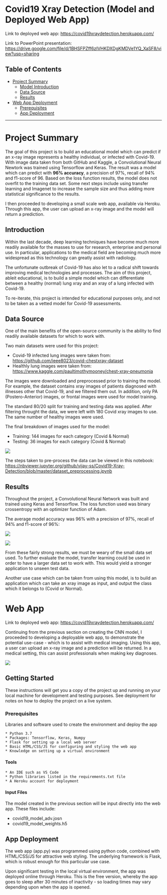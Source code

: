 # Covid19 Xray Detection (Model and Deployed Web App)

Link to deployed web app: https://covid19xraydetection.herokuapp.com/

Link to PowerPoint presentation: https://drive.google.com/file/d/1BHSFPZff6zIVHKDXDgKMDVe1YQ_XaSF8/view?usp=sharing

## Table of Contents

- [Project Summary](#summary)
  - [Model Introduction](#deeplearningmodel)
  - [Data Source](#datasource)
  - [Results](#results)
- [Web App Deployment](#webapp)
  - [Prerequisites](#prereq)
  - [App Deployment](#deployment)
***

<a id='summary'></a>
# Project Summary
The goal of this project is to build an educational model which can predict if an x-ray image represents a healthy individual, or infected with Covid-19. With image data taken from both GitHub and Kaggle, a Convolutional Neural Newtork was trained using Tensorflow and Keras. The result was a model which can predict with **96% accuracy**,  a precision of 97%, recall of 94% and f1-score of 96. Based on the loss function results, the model does not overfit to the training data set. Some next steps include using transfer learning and Imagenet to increase the sample size and thus adding more statistical significance to the results.

I then proceeded to developing a small scale web app, available via Heroku. Through this app, the user can upload an x-ray image and the model will return a prediction.


<a id='deeplearningmodel'></a>
## Introduction
Within the last decade, deep learning techniques have become much more readily available for the masses to use for research, enterprise and personal use. In particular, applications to the medical field are becoming much more widespread as this technology can greatly assist with radiology.

The unfortunate outbreak of Covid-19 has also let to a radical shift towards improving medical technologies and processes. The aim of this project, ableit educational, is to build a simple model which can differentiate between a healthy (normal) lung xray and an xray of a lung infected with Covid-19.

To re-iterate, this project is intended for educational purposes only, and not to be taken as a vetted model for Covid-19 assessments.

<a id='datasource'></a>
## Data Source
One of the main benefits of the open-source community is the ability to find readily available datasets for which to work with.

Two main datasets were used for this project:

- Covid-19 infected lung images were taken from: https://github.com/ieee8023/covid-chestxray-dataset
- Healthly lung images were taken from: https://www.kaggle.com/paultimothymooney/chest-xray-pneumonia

The images were downloaded and preprocessed prior to training the model. For example, the dataset contains xray images of patients diagnosed with illnesses other that Covid-19, and we filtered them out. In addition, only PA (Postero-Anterior) images, or frontal images were used for model training.

The standard 80/20 split for training and testing data was applied. After filtering throught the data, we were left with 180 Covid xray images to use. The same number of healthy images were used.

The final breakdown of images used for the model:

- Training: 144 images for each category (Covid & Normal)
- Testing: 36 images for each category (Covid & Normal)

![](images/xray.png)

The steps taken to pre-process the data can be viewed in this notebook: https://nbviewer.jupyter.org/github/vijay-ss/Covid19-Xray-Detection/blob/master/dataset_preprocessing.ipynb

<a id='results'></a>
## Results
Throughout the project, a Convolutional Neural Network was built and trained using Keras and Tensorflow. The loss function used was binary crossentropy with an optimizer function of Adam.

The average model accuracy was 96% with a precision of 97%, recall of 94% and f1-score of 96%:

![](images/classification_report.png)

![](images/conf_matrix.png)

From these fairly strong results, we must be weary of the small data set used. To further evaluate the model, transfer learning could be used in order to have a larger data set to work with. This would yield a stronger application to unseen test data.

Another use case which can be taken from using this model, is to build an application which can take an xray image as input, and output the class which it belongs to (Covid or Normal).

<a id='webapp'></a>
# Web App

Link to deployed web app: https://covid19xraydetection.herokuapp.com/

Continuing from the previous section on creating the CNN model, I proceeded to developing a deployable web app, to demonstrate the potential use-case - which is to assist with medical imaging. Using this app, a user can upload an x-ray image and a prediction will be returned. In a medical setting, this can assist professionals when making key diagnoses.

![](images/web_app.png)

## Getting Started

These instructions will get you a copy of the project up and running on your local machine for development and testing purposes. See deployment for notes on how to deploy the project on a live system.

<a id='prereq'></a>
### Prerequisites

Libraries and software used to create the environment and deploy the app

```
* Python 3.7
* Packages: Tensorflow, Keras, Numpy
* Flask for setting up a local web server
* Basic HTML/CSS/JS for configuring and styling the web app
* Knowledge on setting up a virtual environment
```

#### Tools
```
* An IDE such as VS Code
* Python libraries listed in the requirements.txt file
* A Heroku account for deployment
```

#### Input Files

The model created in the previous section will be input directly into the web app. These files include:
- covid19_model_adv.josn
- covid19_model_weights.h5

<a id='deployment'></a>
## App Deployment

The web app (app.py) was programmed using python code, combined with HTML/CSS/JS for attractive web styling. The underlying framework is Flask, which is robust enough for this particular use case.

Upon significant testing in the local virtual environment, the app was deployed online through Heroku. This is the free version, whereby the app goes to sleep after 30 minutes of inactivity - so loading times may vary depending upon when the app is opened.
